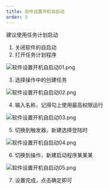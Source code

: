 ```yaml
---
title: 软件设置开机自启动
order: 3
---
```


建议使用任务计划启动

1. 关闭软件的自启动
2. 打开任务计划程序

![软件设置开机自启动01.png](https://obsidian-picture.oss-cn-qingdao.aliyuncs.com/my-img/软件设置开机自启动01.png)

3. 选择操作中的创建任务

![软件设置开机自启动02.png](https://obsidian-picture.oss-cn-qingdao.aliyuncs.com/my-img/软件设置开机自启动02.png)

4. 输入名称，记得勾上使用最高权限运行

![软件设置开机自启动03.png](https://obsidian-picture.oss-cn-qingdao.aliyuncs.com/my-img/软件设置开机自启动03.png)

5. 切换到触发器，新建选择登陆时

![软件设置开机自启动04.png](https://obsidian-picture.oss-cn-qingdao.aliyuncs.com/my-img/软件设置开机自启动04.png)

6. 切换到操作，新建启动程序某某某

![软件设置开机自启动05.png](https://obsidian-picture.oss-cn-qingdao.aliyuncs.com/my-img/软件设置开机自启动05.png)

7. 设置完成，点击确定即可
